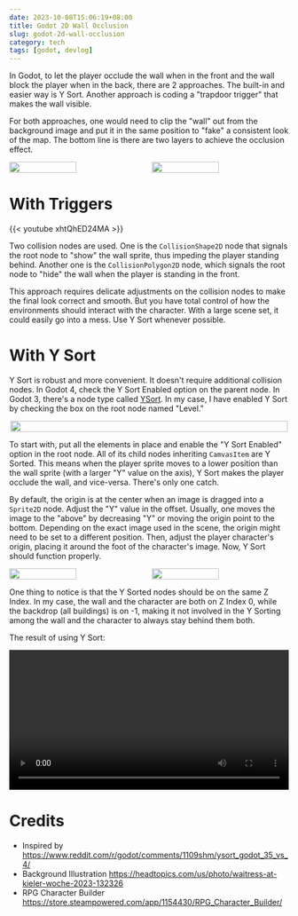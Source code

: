 ```yaml
---
date: 2023-10-08T15:06:19+08:00
title: Godot 2D Wall Occlusion
slug: godot-2d-wall-occlusion
category: tech
tags: [godot, devlog]
---
```


In Godot, to let the player occlude the wall when in the front and the wall block the player when in the back, there are 2 approaches. The built-in and easier way is Y Sort. Another approach is coding a "trapdoor trigger" that makes the wall visible.

For both approaches, one would need to clip the "wall" out from the background image and put it in the same position to "fake" a consistent look of the map. The bottom line is there are two layers to achieve the occlusion effect.

<div style="display: flex; justify-content: space-between;">
    <img style="width: 49%;" src="https://static.mogita.com/blog/assets/2023-10-08-godot-2d-wall-occlusion/scr-20231008-lmlh.png" />
    <img style="width: 49%;" src="https://static.mogita.com/blog/assets/2023-10-08-godot-2d-wall-occlusion/scr-20231008-lreb.png" />
</div>

# With Triggers

{{< youtube xhtQhED24MA >}}

Two collision nodes are used. One is the `CollisionShape2D` node that signals the root node to "show" the wall sprite, thus impeding the player standing behind. Another one is the `CollisionPolygon2D` node, which signals the root node to "hide" the wall when the player is standing in the front.

This approach requires delicate adjustments on the collision nodes to make the final look correct and smooth. But you have total control of how the environments should interact with the character. With a large scene set, it could easily go into a mess. Use Y Sort whenever possible.

# With Y Sort

Y Sort is robust and more convenient. It doesn't require additional collision nodes. In Godot 4, check the Y Sort Enabled option on the parent node. In Godot 3, there's a node type called [YSort](https://docs.godotengine.org/en/3.5/classes/class_ysort.html). In my case, I have enabled Y Sort by checking the box on the root node named "Level."

<div style="display: flex; justify-content: center; align-items: center;">
    <img style="width: 100%; max-width: 500px;" src="https://static.mogita.com/blog/assets/2023-10-08-godot-2d-wall-occlusion/scr-20231008-mrdf.png" />
</div>

To start with, put all the elements in place and enable the "Y Sort Enabled" option in the root node. All of its child nodes inheriting `CamvasItem` are Y Sorted. This means when the player sprite moves to a lower position than the wall sprite (with a larger "Y" value on the axis), Y Sort makes the player occlude the wall, and vice-versa. There's only one catch.

By default, the origin is at the center when an image is dragged into a `Sprite2D` node. Adjust the "Y" value in the offset. Usually, one moves the image to the "above" by decreasing "Y" or moving the origin point to the bottom. Depending on the exact image used in the scene, the origin might need to be set to a different position. Then, adjust the player character's origin, placing it around the foot of the character's image. Now, Y Sort should function properly.

<div style="display: flex; justify-content: space-between;">
    <img style="width: 49%;" src="https://static.mogita.com/blog/assets/2023-10-08-godot-2d-wall-occlusion/origin-at-center.png" />
    <img style="width: 49%;" src="https://static.mogita.com/blog/assets/2023-10-08-godot-2d-wall-occlusion/origin-at-bottom.png" />
</div>

One thing to notice is that the Y Sorted nodes should be on the same Z Index. In my case, the wall and the character are both on Z Index 0, while the backdrop (all buildings) is on -1, making it not involved in the Y Sorting among the wall and the character to always stay behind them both.

The result of using Y Sort:

<video src="https://static.mogita.com/blog/assets/2023-10-08-godot-2d-wall-occlusion/godot-2d-occlusion-with-y-sort.mp4" controls="yes" type="video/mp4" width="100%"></video>

# Credits

- Inspired by https://www.reddit.com/r/godot/comments/1109shm/ysort_godot_35_vs_4/
- Background Illustration https://headtopics.com/us/photo/waitress-at-kieler-woche-2023-132326
- RPG Character Builder https://store.steampowered.com/app/1154430/RPG_Character_Builder/
